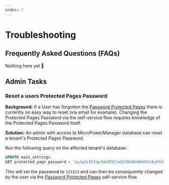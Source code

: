 ```yaml
---
order: 7
---
```


# Troubleshooting

## Frequently Asked Questions (FAQs)

Nothing here yet 🫣

## Admin Tasks

### Reset a users Protected Pages Password

**Background:** If a User has forgotten the [Password Protected Pages](/usage-guide/user-management-access-control#protected-pages-password) there is currently no easy way to reset (via email for example).
Changing the Protected Pages Password via the self-service flow requires knowledge of the Protected Pages Password itself.

**Solution:** An admin with access to MicroPowerManager database can reset a tenant's Protected Pages Password.

Run the following query on the affected tenant's database:

```sql
UPDATE main_settings
SET protected_page_password = 'eyJpdiI6ImpJUmZRSEJaQ2JBU084WVVhVi8yRlE9PSIsInZhbHVlIjoiQWFEbld4MFJGWTh4Y1plUDY2UmRLUT09IiwibWFjIjoiOWI4Y2UxNTgwZjVlZmM2MDZmYmI0OWNjMWNjZmUxYTcxMDgxYTYxNWNkMzE2NDI1ZDNmY2FhZTVkZDcwNTgzZCIsInRhZyI6IiJ9';
```

This will set the password to `123123` and can then be consequently changed by the user via the [Password Protected Pages](/usage-guide/user-management-access-control#protected-pages-password) self-service flow.
